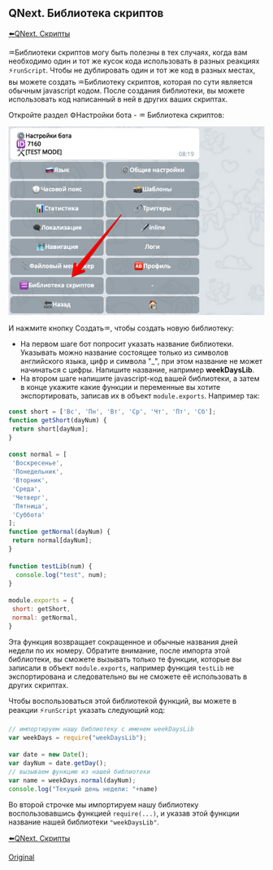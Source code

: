 ## QNext. Библиотека скриптов

[⬅️QNext. Скрипты](/docs-test/script)



♒️Библиотеки скриптов могу быть полезны в тех случаях, когда вам необходимо один и тот же кусок кода использовать в разных реакциях ⚡️`runScript`. Чтобы не дублировать один и тот же код в разных местах, вы можете создать ♒️Библиотеку скриптов, которая по сути является обычным javascript кодом. После создания библиотеки, вы можете использовать код написанный в ней в других ваших скриптах.



Откройте раздел ⚙️Настройки бота - ♒️ Библиотека скриптов:

![Библиотека скриптов qnext.](./1.png)

И нажмите кнопку Создать♒️, чтобы создать новую библиотеку:
* На первом шаге бот попросит указать название библиотеки. Указывать можно название состоящее только из символов английского языка, цифр и символа "_", при этом название не может начинаться с цифры. Напишите название, например **weekDaysLib**.
* На втором шаге напишите javascript-код вашей библиотеки, а затем в конце укажите какие функции и переменные вы хотите экспортировать, записав  их в объект `module.exports`. Например так:
```js 
const short = ['Вс', 'Пн', 'Вт', 'Ср', 'Чт', 'Пт', 'Сб'];
function getShort(dayNum) {
 return short[dayNum];
}

const normal = [
 'Воскресенье',
 'Понедельник',
 'Вторник',
 'Среда',
 'Четверг',
 'Пятница',
 'Суббота'
];
function getNormal(dayNum) {
 return normal[dayNum];
}

function testLib(num) {
  console.log("test", num);
}

module.exports = {
 short: getShort,
 normal: getNormal,
}

```

Эта функция возвращает сокращенное и обычные названия дней недели по их номеру. Обратите внимание, после импорта этой библиотеки, вы сможете вызывать только те функции, которые вы записали в объект `module.exports`, например функция `testLib` не экспортирована и следовательно вы не сможете её использовать в других скриптах.

Чтобы воспользоваться этой библиотекой функций, вы можете в реакции ⚡️`runScript` указать следующий код:
```js 
// импортируем нашу библиотеку с именем weekDaysLib
var weekDays = require("weekDaysLib");

var date = new Date();
var dayNum = date.getDay();
// вызываем функцию из нашей библиотеки
var name = weekDays.normal(dayNum);
console.log("Текущий день недели: "+name)

```

Во второй строчке мы импортируем нашу библиотеку воспользовавшись функцией  `require(...)`, и указав этой функции название нашей библиотеки `"weekDaysLib"`. 



[⬅️QNext. Скрипты](/docs-test/script)
  
[Original](https://telegra.ph/QNext-Scripts-Library-05-08)